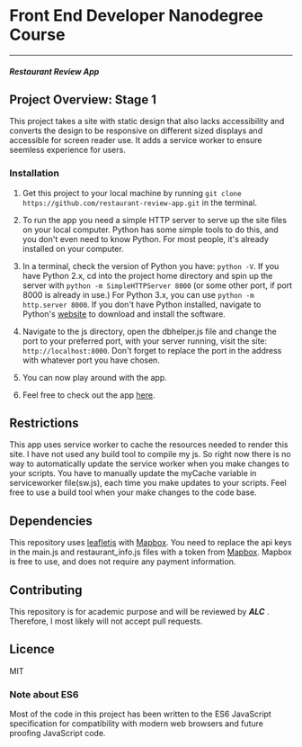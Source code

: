 # Front End Developer Nanodegree Course
---
#### _Restaurant Review App_

## Project Overview: Stage 1

 This project takes a site with static design that also lacks accessibility and converts the design to be responsive on different sized displays and accessible for screen reader use. It  adds a service worker to ensure seemless experience for users.

### Installation
1. Get this project to your local machine by running ```git clone https://github.com/restaurant-review-app.git``` in the terminal.

2. To run the app you need a simple HTTP server to serve up the site files on your local computer. Python has some simple tools to do this, and you don't even need to know Python. For most people, it's already installed on your computer. 

3. In a terminal, check the version of Python you have: `python -V`. If you have Python 2.x, cd into the project home directory and spin up the server with `python -m SimpleHTTPServer 8000` (or some other port, if port 8000 is already in use.) For Python 3.x, you can use `python -m http.server 8000`. If you don't have Python installed, navigate to Python's [website](https://www.python.org/) to download and install the software.

4. Navigate to the js directory, open the dbhelper.js file and change the port to your preferred port, with your server running, visit the site: `http://localhost:8000`. Don't forget to replace the port in the address with whatever port you have chosen.

5. You can now play around with the app.

6. Feel free to check out the app [here](https://mhizterpaul.github.io/restaurant-review-app/).

## Restrictions

This app uses service worker to cache the resources needed to render this site. I have not used any build tool to compile my js. So right now there is no way to automatically update the service worker when you make changes to your scripts. You have to manually update the myCache variable in serviceworker file(sw.js), each time you make updates to your scripts. Feel free to use a build tool when your make changes to the code base.

## Dependencies

This repository uses [leafletjs](https://leafletjs.com/) with [Mapbox](https://www.mapbox.com/). You need to replace the api keys in the main.js and restaurant_info.js files with a token from [Mapbox](https://www.mapbox.com/). Mapbox is free to use, and does not require any payment information.

## Contributing

This repository is for academic purpose and will be reviewed by _**ALC**_ . Therefore, I most likely will not accept pull requests.

## Licence

MIT 

### Note about ES6

Most of the code in this project has been written to the ES6 JavaScript specification for compatibility with modern web browsers and future proofing JavaScript code. 


